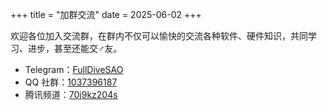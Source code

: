 +++
title = "加群交流"
date = 2025-06-02
+++

欢迎各位加入交流群，在群内不仅可以愉快的交流各种软件、硬件知识，共同学习、进步，甚至还能交♂友。

- Telegram：[FullDiveSAO](https://t.me/FullDiveSAO)
- QQ 社群：[1037396187](http://qm.qq.com/cgi-bin/qm/qr?_wv=1027&k=a0v1vVzAixSZHtzEv8CDjqixn_DORxFk&authKey=RAMUimVPIwUzxIbDf8tNfJmic%2BagIybvYqmVId41e4Qpz2syvM%2BhzE3n%2F0ffHpjf&noverify=0&group_code=1037396187)
- 腾讯频道：[70j9kz204s](https://pd.qq.com/s/bkzyduno1?businessType=9)
